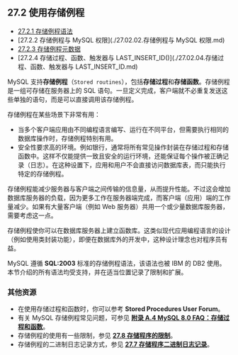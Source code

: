 ## 27.2 使用存储例程

- [27.2.1 存储例程语法](./27.02.01.存储例程语法.md)
- [27.2.2 存储例程与 MySQL 权限](./27.02.02.存储例程与 MySQL 权限.md)
- [27.2.3 存储例程元数据](./27.02.03.存储例程元数据.md)
- [27.2.4 存储过程、函数、触发器与 LAST_INSERT_ID()](./27.02.04.存储过程、函数、触发器与 LAST_INSERT_ID.md)

MySQL 支持**存储例程**（`Stored routines`），包括**存储过程**和**存储函数**。存储例程是一组可存储在服务器上的 SQL 语句。一旦定义完成，客户端就不必重复发送这些单独的语句，而是可以直接调用该存储例程。

存储例程在某些场景下非常有用：

- 当多个客户端应用由不同编程语言编写、运行在不同平台，但需要执行相同的数据库操作时，存储例程特别有用。
- 安全性要求高的环境。例如银行，通常将所有常见操作封装在存储过程和存储函数中。这样不仅能提供一致且安全的运行环境，还能保证每个操作被正确记录（日志）。在这种设置下，应用和用户不会直接访问数据库表，而只能执行特定的存储例程。

存储例程能减少服务器与客户端之间传输的信息量，从而提升性能。不过这会增加数据库服务器的负载，因为更多工作在服务器端完成，而客户端（应用）端的工作量减少。如果有大量客户端（例如 Web 服务器）共用一个或少量数据库服务器，需要考虑这一点。

存储例程使你可以在数据库服务器上建立函数库。这类似现代应用编程语言的设计（例如使用类封装功能），即便在数据库外的开发中，这种设计理念也对程序员有益。

MySQL 遵循 **SQL:2003** 标准的存储例程语法，该语法也被 IBM 的 DB2 使用。本节介绍的所有语法均受支持，并在适当位置记录了限制和扩展。

### 其他资源

- 在使用存储过程和函数时，你可以参考 **Stored Procedures User Forum**。
- 有关 MySQL 存储例程常见问题，可参见 [**附录 A.4 MySQL 8.0 FAQ：存储过程和函数**](#)。
- 存储例程的使用有一些限制，参见 [**27.8 存储程序的限制**](#)。
- 存储例程的二进制日志记录方式，参见 [**27.7 存储程序二进制日志记录**](#)。